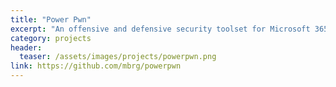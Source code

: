 ```yaml
---
title: "Power Pwn"
excerpt: "An offensive and defensive security toolset for Microsoft 365 focused on Power Platform"
category: projects
header:
  teaser: /assets/images/projects/powerpwn.png
link: https://github.com/mbrg/powerpwn
---
```

